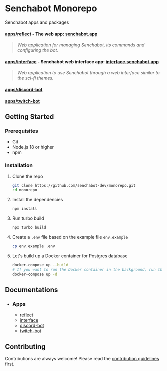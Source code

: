 # Senchabot Monorepo
Senchabot apps and packages

#### [apps/reflect](./apps/reflect) - The web app: [senchabot.app](https://senchabot.app/)
> _Web application for managing Senchabot, its commands and configuring the bot._ 
#### [apps/interface](./apps/interface) - Senchabot web interface app: [interface.senchabot.app](https://interface.senchabot.app/)
> _Web application to use Senchabot through a web interface similar to the sci-fi themes._
#### [apps/discord-bot](./apps/discord-bot)
#### [apps/twitch-bot](./apps/twitch-bot)

## Getting Started
### Prerequisites
* Git
* Node.js 18 or higher
* npm

### Installation

1. Clone the repo

   ```sh
   git clone https://github.com/senchabot-dev/monorepo.git
   cd monorepo
   ```

2. Install the dependencies

   ```sh
   npm install
   ```

3. Run turbo build

   ```sh
   npx turbo build
   ```

4. Create a `.env` file based on the example file `env.example`

   ```sh
   cp env.example .env
   ```

5. Let's build up a Docker container for Postgres database

   ```sh
   docker-compose up --build
   # If you want to run the Docker container in the background, run this command instead of the command above:
   docker-compose up -d
   ```

## Documentations
- ### Apps
   * [reflect](./apps/reflect/README.md)
   * [interface](./apps/interface/README.md)
   * [discord-bot](./apps/discord-bot/README.md)
   * [twitch-bot](./apps/twitch-bot/README.md)

## Contributing
Contributions are always welcome! Please read the [contribution guidelines](./CONTRIBUTING.md) first.

